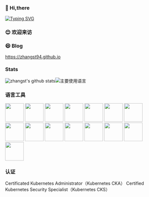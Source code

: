 ### 🫰 Hi,there

[![Typing SVG](https://readme-typing-svg.herokuapp.com?font=Fira+Code&pause=1000&color=000000&width=435&lines=%E9%81%93%E9%98%BB%E4%B8%94%E9%95%BF%EF%BC%8C%E8%A1%8C%E5%88%99%E5%B0%86%E8%87%B3%E3%80%82)](https://git.io/typing-svg)     

### 😊 欢迎来访



### 😄 Blog

https://zhangst94.github.io
 
### Stats

![zhangst's github stats](https://github-readme-stats.vercel.app/api?username=zhangst94&hide_title=false&hide_border=true&show_icons=true&include_all_commits=true&line_height=20&bg_color=0,EC6C6C,FFD479,FFFC79,73FA79&theme=graywhite&locale=cn)![主要使用语言](https://github-readme-stats.vercel.app/api/top-langs/?username=zhangst94&hide_title=false&hide_border=true&layout=compact&bg_color=0,73FA79,73FDFF,D783FF&theme=graywhite&locale=cn)

### 语言工具

<img src="https://cdn.jsdelivr.net/gh/devicons/devicon/icons/github/github-original-wordmark.svg" width="60" height="60"/>     <img src="https://cdn.jsdelivr.net/gh/devicons/devicon/icons/linux/linux-original.svg" width="60" height="60"/>     <img src="https://cdn.jsdelivr.net/gh/devicons/devicon/icons/centos/centos-original.svg" width="60" height="60"/>     <img src="https://cdn.jsdelivr.net/gh/devicons/devicon/icons/vim/vim-original.svg" width="60" height="60"/>     <img src="https://cdn.jsdelivr.net/gh/devicons/devicon/icons/docker/docker-plain-wordmark.svg" width="60" height="60"/>     <img src="https://cdn.jsdelivr.net/gh/devicons/devicon/icons/kubernetes/kubernetes-plain-wordmark.svg" width="60" height="60"/>     <img src="https://cdn.jsdelivr.net/gh/devicons/devicon/icons/jenkins/jenkins-original.svg" width="60" height="60"/>     <img src="https://cdn.jsdelivr.net/gh/devicons/devicon/icons/grafana/grafana-original-wordmark.svg" width="60" height="60"/>     <img src="https://cdn.jsdelivr.net/gh/devicons/devicon/icons/prometheus/prometheus-original-wordmark.svg" width="60" height="60"/>     <img src="https://cdn.jsdelivr.net/gh/devicons/devicon/icons/markdown/markdown-original.svg" width="60" height="60"/>     <img src="https://cdn.jsdelivr.net/gh/devicons/devicon/icons/nginx/nginx-original.svg" width="60" height="60"/>     <img src="https://cdn.jsdelivr.net/gh/devicons/devicon/icons/apache/apache-original-wordmark.svg" width="60" height="60"/>     <img src="https://cdn.jsdelivr.net/gh/devicons/devicon/icons/chrome/chrome-original.svg" width="60" height="60"/>     <img src="https://cdn.jsdelivr.net/gh/devicons/devicon/icons/mysql/mysql-original-wordmark.svg" width="60" height="60"/>     <img src="https://cdn.jsdelivr.net/gh/devicons/devicon/icons/html5/html5-original-wordmark.svg" width="60" height="60"/>

### 认证

Certificated Kubernetes Administrator（Kubernetes CKA）
Certified Kubernetes Security Specialist（Kubernetes CKS）









<!--
**zhangst94/zhangst94** is a ✨ _special_ ✨ repository because its `README.md` (this file) appears on your GitHub profile.

Here are some ideas to get you started:

- 🔭 I’m currently working on ...
- 🌱 I’m currently learning ...
- 👯 I’m looking to collaborate on ...
- 🤔 I’m looking for help with ...
- 💬 Ask me about ...
- 📫 How to reach me: ...
- 😄 Pronouns: ...
- ⚡ Fun fact: ...
-->
